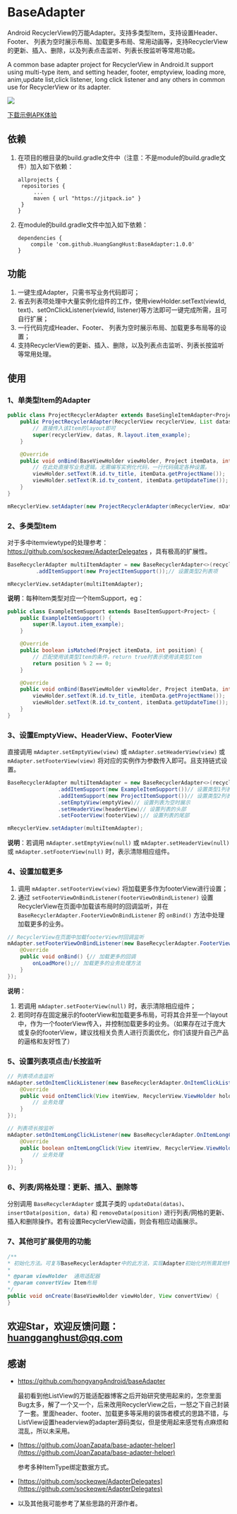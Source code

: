 # BaseAdapter
Android RecyclerView的万能Adapter。支持多类型Item，支持设置Header、Footer、 列表为空时展示布局、加载更多布局、常用动画等，支持RecyclerView的更新、插入、删除，以及列表点击监听、列表长按监听等常用功能。

A common base adapter project for RecyclerView in Android.It support using multi-type item, and setting header, footer, emptyview, loading more, anim,update list,click listener, long click listener and any others in common use for RecyclerView or its adapter.

[![](https://jitpack.io/v/HuangGangHust/BaseAdapter.svg)](https://jitpack.io/#HuangGangHust/BaseAdapter)

[下载示例APK体验](https://github.com/HuangGangHust/BaseAdapter/raw/master/BaseAdapterSample-debug.apk)



## 依赖

1. 在项目的根目录的build.gradle文件中（注意：不是module的build.gradle文件）加入如下依赖：

   ```
   allprojects {
   	repositories {
   		...
   		maven { url "https://jitpack.io" }
   	}
   }
   ```


1. 在module的build.gradle文件中加入如下依赖：

   ```
   dependencies {
       compile 'com.github.HuangGangHust:BaseAdapter:1.0.0'
   }
   ```



## 功能

1. 一键生成Adapter，只需书写业务代码即可；
2. 省去列表项处理中大量实例化组件的工作，使用viewHolder.setText(viewId, text)、setOnClickListener(viewId, listener)等方法即可一键完成所需，且可自行扩展；
3. 一行代码完成Header、Footer、 列表为空时展示布局、加载更多布局等的设置；
4. 支持RecyclerView的更新、插入、删除，以及列表点击监听、列表长按监听等常用处理。



## 使用

### 1、单类型Item的Adapter

```java
public class ProjectRecyclerAdapter extends BaseSingleItemAdapter<Project> {
    public ProjectRecyclerAdapter(RecyclerView recyclerView, List datas) {
        // 直接传入该Item的layout即可
        super(recyclerView, datas, R.layout.item_example);
    }

    @Override
    public void onBind(BaseViewHolder viewHolder, Project itemData, int position, int scrollState) {
        // 在此处直接写业务逻辑。无需编写实例化代码，一行代码搞定各种设置。
        viewHolder.setText(R.id.tv_title, itemData.getProjectName());
        viewHolder.setText(R.id.tv_content, itemData.getUpdateTime());
    }
}
```

```java
mRecyclerView.setAdapter(new ProjectRecyclerAdapter(mRecyclerView, mDatas));
```



### 2、多类型Item

对于多中itemviewtype的处理参考：https://github.com/sockeqwe/AdapterDelegates ，具有极高的扩展性。

``` java
BaseRecyclerAdapter multiItemAdapter = new BaseRecyclerAdapter<>(recyclerView, projects).addItemSupport(new ExampleItemSupport())// 设置类型1列表项
         .addItemSupport(new ProjectItemSupport());// 设置类型2列表项
```

```
mRecyclerView.setAdapter(multiItemAdapter);
```



**说明**：每种Item类型对应一个ItemSupport，eg：

```java 
public class ExampleItemSupport extends BaseItemSupport<Project> {
    public ExampleItemSupport() {
        super(R.layout.item_example);
    }

    @Override
    public boolean isMatched(Project itemData, int position) {
        // 匹配使用该类型Item的条件，return true时表示使用该类型Item
        return position % 2 == 0;
    }

    @Override
    public void onBind(BaseViewHolder viewHolder, Project itemData, int position, int scrollState) {
        viewHolder.setText(R.id.tv_title, itemData.getProjectName());
        viewHolder.setText(R.id.tv_content, itemData.getUpdateTime());
    }
}
```



### 3、设置EmptyView、HeaderView、FooterView

直接调用 `mAdapter.setEmptyView(view)` 或 `mAdapter.setHeaderView(view)` 或  `mAdapter.setFooterView(view)` 将对应的实例作为参数传入即可。且支持链式设置。

```java
BaseRecyclerAdapter multiItemAdapter = new BaseRecyclerAdapter<>(recyclerView, projects)
                .addItemSupport(new ExampleItemSupport())// 设置类型1列表项
                .addItemSupport(new ProjectItemSupport())// 设置类型2列表项
                .setEmptyView(emptyView)// 设置列表为空时展示
                .setHeaderView(headerView)// 设置列表的头部
                .setFooterView(footerView);// 设置列表的尾部
```

```java
mRecyclerView.setAdapter(multiItemAdapter);
```

**说明**：若调用 `mAdapter.setEmptyView(null)` 或 `mAdapter.setHeaderView(null)` 或  `mAdapter.setFooterView(null)`  时，表示清除相应组件。



### 4、设置加载更多

1. 调用 `mAdapter.setFooterView(view)` 将加载更多作为footerView进行设置；
2. 通过 `setFooterViewOnBindListener(footerViewOnBindListener)` 设置RecyclerView在页面中加载该布局时的回调监听，并在 `BaseRecyclerAdapter.FooterViewOnBindListener` 的 `onBind()` 方法中处理加载更多的业务。

```java
// RecyclerView在页面中加载footerView时回调监听
mAdapter.setFooterViewOnBindListener(new BaseRecyclerAdapter.FooterViewOnBindListener() {
    @Override
    public void onBind() {// 加载更多的回调
        onLoadMore();// 加载更多的业务处理方法
    }
});
```

**说明**：

1. 若调用  `mAdapter.setFooterView(null)`  时，表示清除相应组件；
2. 若同时存在固定展示的footerView和加载更多布局，可将其合并至一个layout中，作为一个footerView传入，并控制加载更多的业务。（如果存在过于庞大或复杂的footerView，建议找相关负责人进行页面优化，你们该提升自己产品的逼格和友好性了）



### 5、设置列表项点击/长按监听

```java
// 列表项点击监听
mAdapter.setOnItemClickListener(new BaseRecyclerAdapter.OnItemClickListener() {
    @Override
    public void onItemClick(View itemView, RecyclerView.ViewHolder holder, int position) {
        // 业务处理
    }
});

// 列表项长按监听
mAdapter.setOnItemLongClickListener(new BaseRecyclerAdapter.OnItemLongClickListener() {
    @Override
    public boolean onItemLongClick(View itemView, RecyclerView.ViewHolder holder, int position) {
        // 业务处理
    }
});
```



### 6、列表/网格处理：更新、插入、删除等

分别调用 `BaseRecyclerAdapter` 或其子类的 `updateData(datas)`、`insertData(position, data)` 和 `removeData(position)` 进行列表/网格的更新、插入和删除操作。若有设置RecyclerView动画，则会有相应动画展示。



### 7、其他可扩展使用的功能

```java
/**
* 初始化方法。可复写BaseRecyclerAdapter中的此方法，实现Adapter初始化时所需其他特殊操作。
*
* @param viewHolder  通用适配器
* @param convertView Item布局
*/
public void onCreate(BaseViewHolder viewHolder, View convertView) {
}
```



## 欢迎Star，欢迎反馈问题：huangganghust@qq.com



## 感谢

* https://github.com/hongyangAndroid/baseAdapter

  最初看到他ListView的万能适配器博客之后开始研究使用起来的，怎奈里面Bug太多，解了一个又一个，后来改用RecyclerView之后，一怒之下自己封装了一套。里面header、footer、加载更多等采用的装饰者模式的思路不错，与ListView设置headerview的adapter源码类似，但是使用起来感觉有点麻烦和混乱，所以未采用。

* [https://github.com/JoanZapata/base-adapter-helper](https://github.com/JoanZapata/base-adapter-helper)

  参考多种ItemType绑定数据方式。

* [https://github.com/sockeqwe/AdapterDelegates](https://github.com/sockeqwe/AdapterDelegates)

* 以及其他我可能参考了某些思路的开源作者。